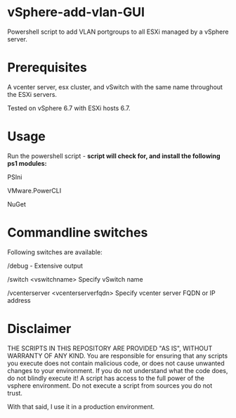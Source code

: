 # vSphere-add-vlan-GUI

Powershell script to add VLAN portgroups to all ESXi managed by a vSphere server. 

# Prerequisites

A vcenter server, esx cluster, and vSwitch with the same name throughout the ESXi servers. 

Tested on vSphere 6.7 with ESXi hosts 6.7.

# Usage

Run the powershell script - **script will check for, and install the following ps1 modules:** 

PSIni

VMware.PowerCLI

NuGet


# Commandline switches

Following switches are available:

/debug - Extensive output

/switch \<vswitchname\> Specify vSwitch name 
 
 /vcenterserver \<vcenterserverfqdn\> Specify vcenter server FQDN or IP address
 
 # Disclaimer
 
THE SCRIPTS IN THIS REPOSITORY ARE PROVIDED "AS IS", WITHOUT WARRANTY OF ANY KIND. You are responsible for ensuring that any scripts you execute does not contain malicious code, or does not cause unwanted changes to your environment. If you do not understand what the code does, do not blindly execute it! A script has access to the full power of the vsphere environment. Do not execute a script from sources you do not trust.
 
 With that said, I use it in a production environment. 
